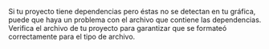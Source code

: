 Si tu proyecto tiene dependencias pero éstas no se detectan en tu gráfica, puede que haya un problema con el archivo que contiene las dependencias. Verifica el archivo de tu proyecto para garantizar que se formateó correctamente para el tipo de archivo.
